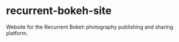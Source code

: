 # recurrent-bokeh-site
Website for the Recurrent Bokeh photography publishing and sharing platform.
